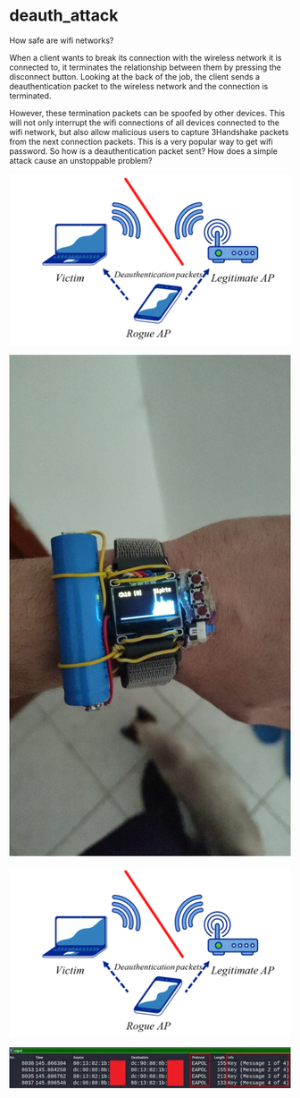 # deauth_attack
How safe are wifi networks?

When a client wants to break its connection with the wireless network it is connected to, it terminates the relationship between them by pressing the disconnect button. Looking at the back of the job, the client sends a deauthentication packet to the wireless network and the connection is terminated.

However, these termination packets can be spoofed by other devices. This will not only interrupt the wifi connections of all devices connected to the wifi network, but also allow malicious users to capture 3Handshake packets from the next connection packets. This is a very popular way to get wifi password. So how is a deauthentication packet sent? How does a simple attack cause an unstoppable problem?

<img class="fit-picture"
     src="/pics/eviltwin2-1024x626%20-%20Kopya.png">
     
<img class="fit-picture"
     src="/pics/WhatsApp%20Image%202023-01-05%20at%2015.46.25%20-%20Kopya.jpeg">

<img class="fit-picture"
     src="/pics/eviltwin2-1024x626%20-%20Kopya.png">
     
     
<img class="fit-picture"
     src="/pics/1_eXBh6RIhggabcQU0d0L9qA%20-%20Kopya.jpg">
